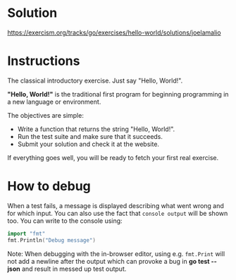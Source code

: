 # Solution
https://exercism.org/tracks/go/exercises/hello-world/solutions/joelamalio

# Instructions

The classical introductory exercise. Just say "Hello, World!".

__"Hello, World!"__ is the traditional first program for beginning programming in a new language or environment.

The objectives are simple:

- Write a function that returns the string "Hello, World!".
- Run the test suite and make sure that it succeeds.
- Submit your solution and check it at the website.

If everything goes well, you will be ready to fetch your first real exercise.

# How to debug

When a test fails, a message is displayed describing what went wrong and for which input. You can also use the fact that ```console output``` will be shown too. You can write to the console using:

```go
import "fmt"
fmt.Println("Debug message")
```

Note: When debugging with the in-browser editor, using e.g. ```fmt.Print``` will not add a newline after the output which can provoke a bug in __go test --json__ and result in messed up test output.
